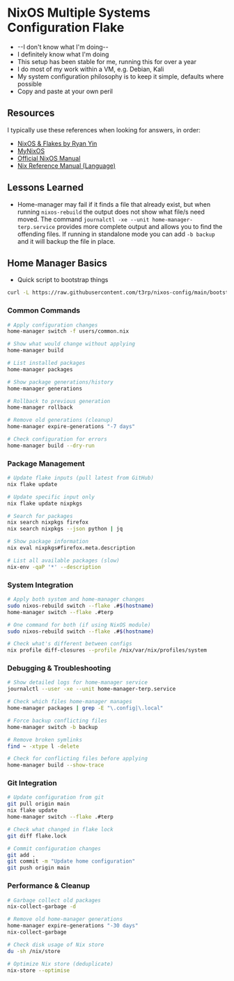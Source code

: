 # NixOS Multiple Systems Configuration Flake

- --I don't know what I'm doing--
- I definitely know what I'm doing
- This setup has been stable for me, running this for over a year
- I do most of my work within a VM, e.g. Debian, Kali
- My system configuration philosophy is to keep it simple, defaults where possible
- Copy and paste at your own peril

## Resources

I typically use these references when looking for answers, in order:

- [NixOS & Flakes by Ryan Yin](https://nixos-and-flakes.thiscute.world/)
- [MyNixOS](https://mynixos.com/)
- [Official NixOS Manual](https://nixos.org/manual/nixos/stable/)
- [Nix Reference Manual (Language)](https://nix.dev/manual/nix/2.26/language/)

## Lessons Learned

- Home-manager may fail if it finds a file that already exist, but when running `nixos-rebuild` the output does not show what file/s need moved. The command `journalctl -xe --unit home-manager-terp.service` provides more complete output and allows you to find the offending files. If running in standalone mode you can add `-b backup` and it will backup the file in place.

## Home Manager Basics

- Quick script to bootstrap things

```bash
curl -L https://raw.githubusercontent.com/t3rp/nixos-config/main/bootstrap.sh | bash
```

### Common Commands

```bash
# Apply configuration changes
home-manager switch -f users/common.nix

# Show what would change without applying
home-manager build

# List installed packages
home-manager packages

# Show package generations/history
home-manager generations

# Rollback to previous generation
home-manager rollback

# Remove old generations (cleanup)
home-manager expire-generations "-7 days"

# Check configuration for errors
home-manager build --dry-run
```

### Package Management

```bash
# Update flake inputs (pull latest from GitHub)
nix flake update

# Update specific input only
nix flake update nixpkgs

# Search for packages
nix search nixpkgs firefox
nix search nixpkgs --json python | jq

# Show package information
nix eval nixpkgs#firefox.meta.description

# List all available packages (slow)
nix-env -qaP '*' --description
```

### System Integration

```bash
# Apply both system and home-manager changes
sudo nixos-rebuild switch --flake .#$(hostname)
home-manager switch --flake .#terp

# One command for both (if using NixOS module)
sudo nixos-rebuild switch --flake .#$(hostname)

# Check what's different between configs
nix profile diff-closures --profile /nix/var/nix/profiles/system
```

### Debugging & Troubleshooting

```bash
# Show detailed logs for home-manager service
journalctl --user -xe --unit home-manager-terp.service

# Check which files home-manager manages
home-manager packages | grep -E "\.config|\.local"

# Force backup conflicting files
home-manager switch -b backup

# Remove broken symlinks
find ~ -xtype l -delete

# Check for conflicting files before applying
home-manager build --show-trace
```

### Git Integration

```bash
# Update configuration from git
git pull origin main
nix flake update
home-manager switch --flake .#terp

# Check what changed in flake lock
git diff flake.lock

# Commit configuration changes
git add .
git commit -m "Update home configuration"
git push origin main
```

### Performance & Cleanup

```bash
# Garbage collect old packages
nix-collect-garbage -d

# Remove old home-manager generations
home-manager expire-generations "-30 days"
nix-collect-garbage

# Check disk usage of Nix store
du -sh /nix/store

# Optimize Nix store (deduplicate)
nix-store --optimise
```

